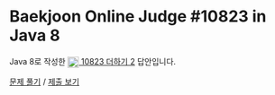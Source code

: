# Baekjoon Online Judge #10823 in Java 8
Java 8로 작성한 [<img src="https://static.solved.ac/tier_small/5.svg" height="20" align="center">
10823 더하기 2](https://www.acmicpc.net/problem/10823) 답안입니다.

[문제 풀기](https://www.acmicpc.net/problem/10823) /
[제출 보기](https://www.acmicpc.net/source/86888596)
